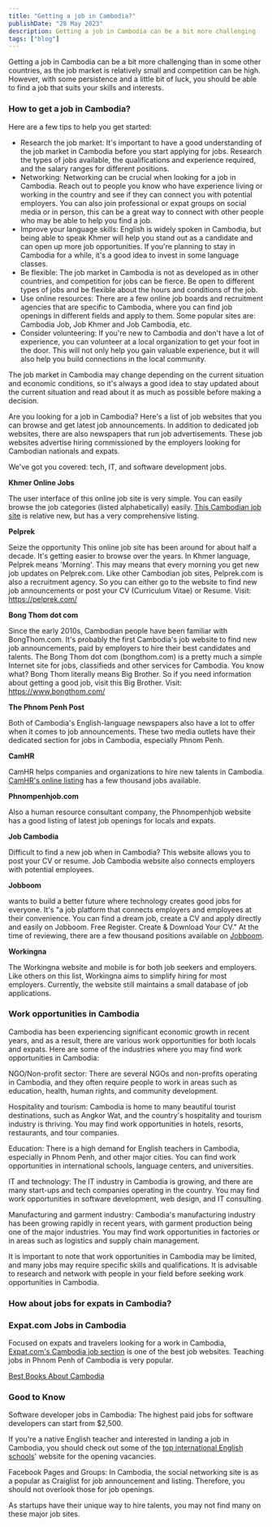 ```yaml
---
title: "Getting a job in Cambodia?"
publishDate: "28 May 2023"
description: Getting a job in Cambodia can be a bit more challenging
tags: ["blog"]
---
```


Getting a job in Cambodia can be a bit more challenging than in some other countries, as the job market is relatively small and competition can be high. However, with some persistence and a little bit of luck, you should be able to find a job that suits your skills and interests.

### How to get a job in Cambodia?

Here are a few tips to help you get started:

- Research the job market: It's important to have a good understanding of the job market in Cambodia before you start applying for jobs. Research the types of jobs available, the qualifications and experience required, and the salary ranges for different positions.
- Networking: Networking can be crucial when looking for a job in Cambodia. Reach out to people you know who have experience living or working in the country and see if they can connect you with potential employers. You can also join professional or expat groups on social media or in person, this can be a great way to connect with other people who may be able to help you find a job.
- Improve your language skills: English is widely spoken in Cambodia, but being able to speak Khmer will help you stand out as a candidate and can open up more job opportunities. If you're planning to stay in Cambodia for a while, it's a good idea to invest in some language classes.
- Be flexible: The job market in Cambodia is not as developed as in other countries, and competition for jobs can be fierce. Be open to different types of jobs and be flexible about the hours and conditions of the job.
- Use online resources: There are a few online job boards and recruitment agencies that are specific to Cambodia, where you can find job openings in different fields and apply to them. Some popular sites are: Cambodia Job, Job Khmer and Job Cambodia, etc.
- Consider volunteering: If you're new to Cambodia and don't have a lot of experience, you can volunteer at a local organization to get your foot in the door. This will not only help you gain valuable experience, but it will also help you build connections in the local community.

The job market in Cambodia may change depending on the current situation and economic conditions, so it's always a good idea to stay updated about the current situation and read about it as much as possible before making a decision.

Are you looking for a job in Cambodia? Here's a list of job websites that you can browse and get latest job announcements. In addition to dedicated job websites, there are also newspapers that run job advertisements. These job websites advertise hiring commissioned by the employers looking for Cambodian nationals and expats.

We've got you covered: tech, IT, and software development jobs.

**Khmer Online Jobs**

The user interface of this online job site is very simple. You can easily browse the job categories (listed alphabetically) easily. [This Cambodian job site](https://www.khmeronlinejobs.com/) is relative new, but has a very comprehensive listing.

**Pelprek**

Seize the opportunity This online job site has been around for about half a decade. It's getting easier to browse over the years. In Khmer language, Pelprek means 'Morning'. This may means that every morning you get new job updates on Pelprek.com. Like other Cambodian job sites, Pelprek.com is also a recruitment agency. So you can either go to the website to find new job announcements or post your CV (Curriculum Vitae) or Resume. Visit: https://pelprek.com/

**Bong Thom dot com**

Since the early 2010s, Cambodian people have been familiar with BongThom.com. It's probably the first Cambodia's job website to find new job announcements, paid by employers to hire their best candidates and talents. The Bong Thom dot com (bongthom.com) is a pretty much a simple Internet site for jobs, classifieds and other services for Cambodia. You know what? Bong Thom literally means Big Brother. So if you need information about getting a good job, visit this Big Brother. Visit: https://www.bongthom.com/

**The Phnom Penh Post**

Both of Cambodia's English-language newspapers also have a lot to offer when it comes to job announcements. These two media outlets have their dedicated section for jobs in Cambodia, especially Phnom Penh.

**CamHR**

CamHR helps companies and organizations to hire new talents in Cambodia. [CamHR's online listing](http://www.camhr.com/) has a few thousand jobs available.

**Phnompenhjob.com**

Also a human resource consultant company, the Phnompenhjob website has a good listing of latest job openings for locals and expats.

**Job Cambodia**

Difficult to find a new job when in Cambodia? This website allows you to post your CV or resume. Job Cambodia website also connects employers with potential employees.

**Jobboom**

wants to build a better future where technology creates good jobs for everyone. It's "a job platform that connects employers and employees at their convenience. You can find a dream job, create a CV and apply directly and easily on Jobboom. Free Register. Create & Download Your CV." At the time of reviewing, there are a few thousand positions available on [Jobboom](https://jobboom.asia/).

**Workingna**

The Workingna website and mobile is for both job seekers and employers. Like others on this list, Workingna aims to simplify hiring for most employers. Currently, the website still maintains a small database of job applications.

### Work opportunities in Cambodia

Cambodia has been experiencing significant economic growth in recent years, and as a result, there are various work opportunities for both locals and expats. Here are some of the industries where you may find work opportunities in Cambodia:

NGO/Non-profit sector: There are several NGOs and non-profits operating in Cambodia, and they often require people to work in areas such as education, health, human rights, and community development.

Hospitality and tourism: Cambodia is home to many beautiful tourist destinations, such as Angkor Wat, and the country's hospitality and tourism industry is thriving. You may find work opportunities in hotels, resorts, restaurants, and tour companies.

Education: There is a high demand for English teachers in Cambodia, especially in Phnom Penh, and other major cities. You can find work opportunities in international schools, language centers, and universities.

IT and technology: The IT industry in Cambodia is growing, and there are many start-ups and tech companies operating in the country. You may find work opportunities in software development, web design, and IT consulting.

Manufacturing and garment industry: Cambodia's manufacturing industry has been growing rapidly in recent years, with garment production being one of the major industries. You may find work opportunities in factories or in areas such as logistics and supply chain management.

It is important to note that work opportunities in Cambodia may be limited, and many jobs may require specific skills and qualifications. It is advisable to research and network with people in your field before seeking work opportunities in Cambodia.

### How about jobs for expats in Cambodia?

### Expat.com Jobs in Cambodia

Focused on expats and travelers looking for a work in Cambodia, [Expat.com's Cambodia job section](http://www.expat.com/en/jobs/asia/cambodia/) is one of the best job websites. Teaching jobs in Phnom Penh of Cambodia is very popular.

[Best Books About Cambodia](https://cambopedia.com/best-books-about-cambodia/)

### Good to Know

Software developer jobs in Cambodia: The highest paid jobs for software developers can start from $2,500.

If you're a native English teacher and interested in landing a job in Cambodia, you should check out some of the [top international English schools](https://cambopedia.com/english-schools-phnom-penh/)' website for the opening vacancies.

Facebook Pages and Groups: In Cambodia, the social networking site is as a popular as Craiglist for job announcement and listing. Therefore, you should not overlook those for job openings.

As startups have their unique way to hire talents, you may not find many on these major job sites.
